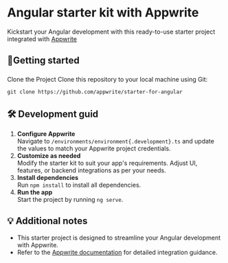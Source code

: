 # Angular starter kit with Appwrite

Kickstart your Angular development with this ready-to-use starter project integrated with [Appwrite](https://www.appwrite.io)

## 🚀Getting started

###
Clone the Project
Clone this repository to your local machine using Git:

`git clone https://github.com/appwrite/starter-for-angular`

## 🛠️ Development guid
1. **Configure Appwrite**<br/>
   Navigate to `/environments/environment{.development}.ts` and update the values to match your Appwrite project credentials.
2. **Customize as needed**<br/>
   Modify the starter kit to suit your app's requirements. Adjust UI, features, or backend
   integrations as per your needs.
3. **Install dependencies**<br/>
   Run `npm install` to install all dependencies.
4. **Run the app**<br/>
   Start the project by running `ng serve`.

## 💡 Additional notes
- This starter project is designed to streamline your Angular development with Appwrite.
- Refer to the [Appwrite documentation](https://appwrite.io/docs) for detailed integration guidance.
